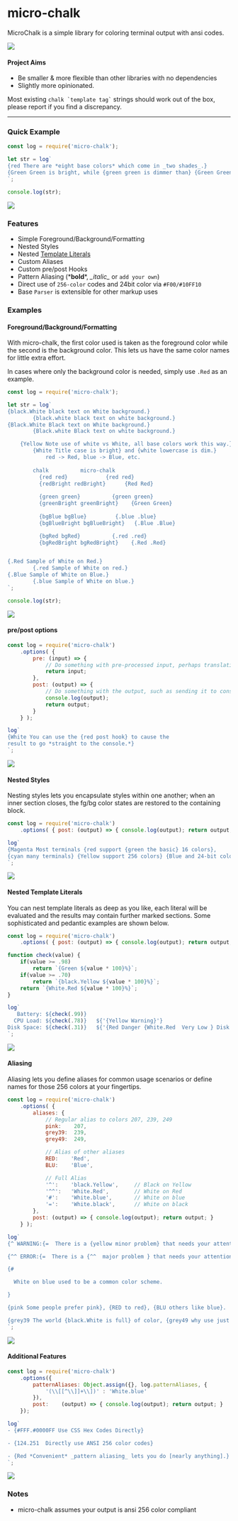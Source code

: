 # micro-chalk
MicroChalk is a simple library for coloring terminal output with ansi codes.

![](res/img/HeaderOverview.png)

#### Project Aims

* Be smaller & more flexible than other libraries with no dependencies
* Slightly more opinionated.

Most existing ``` chalk `template tag` ``` strings should work out of the box, please report if you find a discrepancy.

---
### Quick Example

```js
const log = require('micro-chalk');

let str = log`
{red There are *eight base colors* which come in _two shades_.}
{Green Green is bright, while {green green is dimmer than} {Green Green}}
`;

console.log(str);
```

![](res/img/QuickSample.png)

### Features
  * Simple Foreground/Background/Formatting
  * Nested Styles
  * Nested [Template Literals](https://developer.mozilla.org/en/docs/Web/JavaScript/Reference/Template_literals)
  * Custom Aliases
  * Custom pre/post Hooks
  * Pattern Aliasing (\***bold**\*, _\_italic\__ or `add your own`)
  * Direct use of `256-color` codes and 24bit color via `#F00/#10FF10`
  * Base `Parser` is extensible for other markup uses

### Examples

#### Foreground/Background/Formatting
With micro-chalk, the first color used is taken as the foreground color while the second is the background color.  This lets us have the same color names for little extra effort.

In cases where only the background color is needed, simply use `.Red` as an example.

```js
const log = require('micro-chalk');

let str = log`
{black.White black text on White background.}
        {black.white black text on white background.}
{Black.White Black text on White background.}
        {Black.white Black text on white background.}

    {Yellow Note use of white vs White, all base colors work this way.}
        {White Title case is bright} and {white lowercase is dim.} 
            red -> Red, blue -> Blue, etc.
        
        chalk          micro-chalk
          {red red}            {red red}
          {redBright redBright}      {Red Red}
    	 
          {green green}          {green green}
          {greenBright greenBright}    {Green Green}
          
          {bgBlue bgBlue}         {.blue .blue}
          {bgBlueBright bgBlueBright}   {.Blue .Blue}

          {bgRed bgRed}          {.red .red}
          {bgRedBright bgRedBright}    {.Red .Red}


{.Red Sample of White on Red.}
        {.red Sample of White on red.}
{.Blue Sample of White on Blue.}
        {.blue Sample of White on blue.}
`;

console.log(str);
```

![](res/img/FormattingSample.png)

#### pre/post options

```js
const log = require('micro-chalk')
    .options( {
        pre: (input) => {
            // Do something with pre-processed input, perhaps translation, loading strings, whatnot.
            return input;
        },
        post: (output) => {
            // Do something with the output, such as sending it to console.log()
            console.log(output);
            return output;
        }
    } );

log`
{White You can use the {red post hook} to cause the 
result to go *straight to the console.*}
`;
```

![](res/img/PostSample.png)

#### Nested Styles
Nesting styles lets you encapsulate styles within one another; when an inner section closes, the fg/bg color states are restored to the containing block.

```js
const log = require('micro-chalk')
    .options( { post: (output) => { console.log(output); return output; } } );

log`
{Magenta Most terminals {red support {green the basic} 16 colors},  
{cyan many terminals} {Yellow support 256 colors} {Blue and 24-bit color.}}
`;
```

![](res/img/NestingStyles.png)

#### Nested Template Literals
You can nest template literals as deep as you like, each literal will be evaluated and the results may contain further marked sections.  Some sophisticated and pedantic examples are shown below.

```js
const log = require('micro-chalk')
    .options( { post: (output) => { console.log(output); return output; } } );

function check(value) {
    if(value >= .98)
        return `{Green ${value * 100}%}`;
    if(value >= .70)
        return `{black.Yellow ${value * 100}%}`;
    return `{White.Red ${value * 100}%}`;
}

log`
   Battery: ${check(.99)}
  CPU Load: ${check(.78)}   ${'{Yellow Warning}'}
Disk Space: ${check(.31)}   ${'{Red Danger {White.Red  Very Low } Disk Space}'}
`;
```

![](res/img/NestedTemplateLiterals.png)

#### Aliasing
Aliasing lets you define aliases for common usage scenarios or define names for those 256 colors at your fingertips.

```js
const log = require('micro-chalk')
    .options( {
        aliases: {
            // Regular alias to colors 207, 239, 249
            pink:    207,
            grey39:  239,
            grey49:  249,

            // Alias of other aliases
            RED:    'Red',
            BLU:    'Blue',

            // Full Alias
            '^':    'black.Yellow',     // Black on Yellow
            '^^':   'White.Red',        // White on Red
            '#':    'White.blue',       // White on blue
            '=':    'White.black',      // White on black
        },
        post: (output) => { console.log(output); return output; }
    } );

log`
{^ WARNING:{=  There is a {yellow minor problem} that needs your attention.}}

{^^ ERROR:{=  There is a {^^  major problem } that needs your attention!}}

{#

  White on blue used to be a common color scheme.

}

{pink Some people prefer pink}, {RED to red}, {BLU others like blue}.

{grey39 The world {black.White is full} of color, {grey49 why use just grey?}}
`;
```
![](res/img/AliasingSample.png)

#### Additional Features

```js
const log = require('micro-chalk')
	.options({
		patternAliases: Object.assign({}, log.patternAliases, {
			'(\\[[^\\]]+\\])' : 'White.blue'
		}),
		post:    (output) => { console.log(output); return output; }
	});

log`
- {#FFF.#0000FF Use CSS Hex Codes Directly}

- {124.251  Directly use ANSI 256 color codes}

- {Red *Convenient* _pattern aliasing_ lets you do [nearly anything].}
`;
```
![](res/img/AdditionalFeatures.png)

### Notes
  * micro-chalk assumes your output is ansi 256 color compliant
